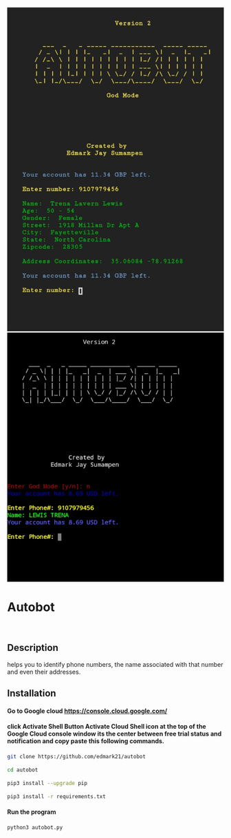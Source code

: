 ![Screenshot](Screenshot_20210818-122603_1.png)
![Screenshot](Screenshot_20210811-180225_1.png)

# Autobot


<br/>

## Description
helps you to identify phone numbers, the name associated with that number and even their addresses. 



## Installation 

#### Go to Google cloud https://console.cloud.google.com/
####  click Activate Shell Button Activate Cloud Shell icon at the top of the Google Cloud console window its the center between free trial status and notification and copy paste this following commands.

```bash
git clone https://github.com/edmark21/autobot
```

```bash
cd autobot
```

```bash
pip3 install --upgrade pip
```

```bash
pip3 install -r requirements.txt
```




#### Run the program


```bash
python3 autobot.py
```








